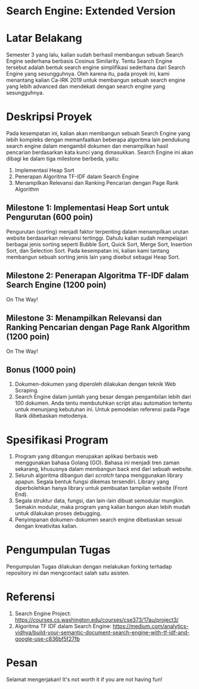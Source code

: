 # Search Engine: Extended Version

# Latar Belakang
Semester 3 yang lalu, kalian sudah berhasil membangun sebuah Search Engine sederhana berbasis Cosinus Similarity. Tentu Search Engine tersebut adalah bentuk search engine simplifikasi sederhana dari Search Engine yang sesungguhnya. Oleh karena itu, pada proyek ini, kami menantang kalian Ca-IRK 2019 untuk membangun sebuah search engine yang lebih advanced dan mendekati dengan search engine yang sesungguhnya.

# Deskripsi Proyek
Pada kesempatan ini, kalian akan membangun sebuah Search Engine yang lebih kompleks dengan memanfaatkan beberapa algoritma lain pendukung search engine dalam mengambil dokumen dan menampilkan hasil pencarian berdasarkan kata kunci yang dimasukkan. Search Engine ini akan dibagi ke dalam tiga milestone berbeda, yaitu:
1. Implementasi Heap Sort
2. Penerapan Algoritma TF-IDF dalam Search Engine
3. Menampilkan Relevansi dan Ranking Pencarian dengan Page Rank Algorithm

## Milestone 1: Implementasi Heap Sort untuk Pengurutan (600 poin)
Pengurutan (sorting) menjadi faktor terpenting dalam menampilkan urutan website berdasarkan relevansi tertinggi. Dahulu kalian sudah mempelajari berbagai jenis sorting seperti Bubble Sort, Quick Sort, Merge Sort, Insertion Sort, dan Selection Sort. Pada kesempatan ini, kalian kami tantang membangun sebuah sorting jenis lain yang disebut sebagai Heap Sort.

## Milestone 2: Penerapan Algoritma TF-IDF dalam Search Engine (1200 poin)
On The Way!

## Milestone 3: Menampilkan Relevansi dan Ranking Pencarian dengan Page Rank Algorithm (1200 poin)
On The Way!

## Bonus (1000 poin)
1. Dokumen-dokumen yang diperoleh dilakukan dengan teknik Web Scraping.
2. Search Engine dalam jumlah yang besar dengan pengambilan lebih dari 100 dokumen. Anda tentu membutuhkan script atau automation tertentu untuk menunjang kebutuhan ini. Untuk pemodelan referensi pada Page Rank dibebaskan metodenya.

# Spesifikasi Program
1. Program yang dibangun merupakan aplikasi berbasis web menggunakan bahasa Golang (GO). Bahasa ini menjadi tren zaman sekarang, khususnya dalam membangun back end dari sebuah website.
2. Seluruh algoritma dibangun dari *scratch* tanpa menggunakan library apapun. Segala bentuk fungsi dikemas tersendiri. Library yang diperbolehkan hanya library untuk pembuatan tampilan website (Front End).
3. Segala struktur data, fungsi, dan lain-lain dibuat semodular mungkin. Semakin modular, maka program yang kalian bangun akan lebih mudah untuk dilakukan proses debugging.
4. Penyimpanan dokumen-dokumen search engine dibebaskan sesuai dengan kreativitas kalian. 

# Pengumpulan Tugas
Pengumpulan Tugas dilakukan dengan melakukan forking terhadap repository ini dan mengcontact salah satu asisten.

# Referensi
1. Search Engine Project: https://courses.cs.washington.edu/courses/cse373/17au/project3/
2. Algoritma TF IDF dalam Search Engine: https://medium.com/analytics-vidhya/build-your-semantic-document-search-engine-with-tf-idf-and-google-use-c836bf5f27fb

# Pesan
Selamat mengerjakan! It's not worth it if you are not having fun!